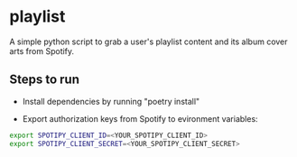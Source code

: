 # playlist

A simple python script to grab a user's playlist content and its album cover
arts from Spotify.

## Steps to run

- Install dependencies by running "poetry install"

- Export authorization keys from Spotify to evironment variables:

```sh
export SPOTIPY_CLIENT_ID=<YOUR_SPOTIPY_CLIENT_ID>
export SPOTIPY_CLIENT_SECRET=<YOUR_SPOTIPY_CLIENT_SECRET>
```
